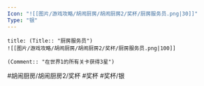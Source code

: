 ```yaml
---
Icon: "![[图片/游戏攻略/胡闹厨房/胡闹厨房2/奖杯/厨房服务员.png|30]]"
Type: "银"
---
```

```ad-common-silver-trophy
title: (Title:: "厨房服务员")
![[图片/游戏攻略/胡闹厨房/胡闹厨房2/奖杯/厨房服务员.png|100]]

(Comment:: "在世界1的所有关卡获得3星")
```

#胡闹厨房/胡闹厨房2/奖杯 #奖杯 #奖杯/银
